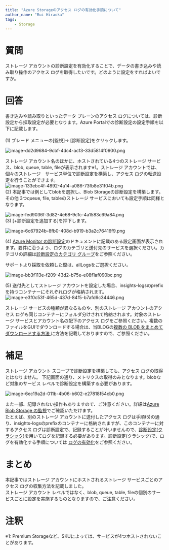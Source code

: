 ```yaml
---
title: "Azure Storageのアクセス ログの有効化手順について"
author_name: "Rui Hiraoka"
tags:
    - Storage
---
```


# 質問
ストレージ アカウントの診断設定を有効化することで、データの書き込みや読み取り操作のアクセス ログを取得したいです。どのように設定をすればよいですか。

# 回答
書き込みや読み取りといったデータ プレーンのアクセス ログについては、診断設定から採取設定が必要となります。Azure Portalでの診断設定の設定手順を以下に記載します。<br><br>
(1) ブレード メニューの[監視]-> [診断設定]をクリックします。<br>


![image-dd2d9684-9cbf-4dc4-ac13-33d5814f0900.png]({{site.baseurl}}/media/2024/02/image-dd2d9684-9cbf-4dc4-ac13-33d5814f0900.png)<br>

ストレージ アカウント名のほかに、ホストされている4つのストレージ サービス、blob, queue, table, fileが表示されます※1。ストレージ アカウントでは、個々のストレージ　サービス単位で診断設定を構築し、アクセス ログの転送設定を行うことができます。<br>
![image-133ebc4f-4892-4a14-a086-73fb8e31f04b.png]({{site.baseurl}}/media/2024/02/image-133ebc4f-4892-4a14-a086-73fb8e31f04b.png)<br>
(2) 本記事では例としてblobを選択し、Blob Storageの診断設定を構築します。その他 3つqueue, file, tableのストレージ サービスにおいても設定手順は同様となります。<br>


![image-fed9036f-3d82-4e68-9c1c-4a1583c69a84.png]({{site.baseurl}}/media/2024/02/image-fed9036f-3d82-4e68-9c1c-4a1583c69a84.png)<br>
(3) [+診断設定を追加する]を押下します。<br>


![image-6c67924b-8fb0-408d-b919-b3a2c76416f9.png]({{site.baseurl}}/media/2024/02/image-6c67924b-8fb0-408d-b919-b3a2c76416f9.png)<br>

(4) [Azure Monitor の診断設定](https://learn.microsoft.com/ja-jp/azure/azure-monitor/essentials/diagnostic-settings)のドキュメントに記載のある設定画面が表示されます。要件に沿うよう、ログのカテゴリと送付先のサービスを選択ください。カテゴリの詳細は[診断設定のカテゴリ グループ](https://learn.microsoft.com/ja-jp/azure/azure-monitor/essentials/diagnostic-settings?WT.mc_id=Portal-Microsoft_Azure_Monitoring#resource-logs)をご参照ください。

サポートより採取を依頼した際は、allLogsをご選択ください。


![image-bb3f113e-f209-43d2-b75e-e08f1af090bc.png]({{site.baseurl}}/media/2024/02/image-bb3f113e-f209-43d2-b75e-e08f1af090bc.png)<br>

(5) 送付先としてストレージ アカウントを設定した場合、insights-logsのprefixを持つコンテナーにそれぞれログが格納されます。<br>
![image-e3f0c53f-465d-437d-84f5-b7afd6c34446.png]({{site.baseurl}}/media/2024/02/image-e3f0c53f-465d-437d-84f5-b7afd6c34446.png)<br>

ストレージ サービスの種類が異なるものや、別のストレージ アカウントのアクセス ログも同じコンテナーにフォルダ分けされて格納されます。対象のストレージ サービスとアカウント名の配下のアクセス ログをご参照ください。複数のファイルをGUIでダウンロードする場合は、当BLOGの[複数の BLOB をまとめてダウンロードする方法 ](https://azure.github.io/jpazpaas/2023/06/01/how-to-download-multiple-blobs.html)に方法を記載しておりますので、ご参照ください。<br>

# 補足
ストレージ アカウント スコープで診断設定を構築しても、アクセス ログの取得とはなりません。
下記画面の通り、メトリクスの取得のみとなります。blobなど対象のサービス レベルで診断設定を構築する必要があります。<br>


![image-6ec19a2d-011b-4b06-b602-e27818f54cb0.png]({{site.baseurl}}/media/2024/02/image-6ec19a2d-011b-4b06-b602-e27818f54cb0.png)<br>

また一部、記録されない操作もありますので、ご注意ください。詳細は[Azure Blob Storage の監視](https://learn.microsoft.com/ja-jp/azure/storage/blobs/monitor-blob-storage?tabs=azure-portal#log-authenticated-requests)でご確認いただけます。<br>
たとえば、別のストレージ アカウントに送付したアクセス ログは手順(5)の通り、insights-logsのprefixのコンテナーに格納されますが、このコンテナ一に対するアクセス ログは診断設定で、記録することが叶いませんので、[診断設定(クラシック)](https://learn.microsoft.com/ja-jp/azure/storage/common/storage-analytics-logging?toc=%2Fazure%2Fstorage%2Fblobs%2Ftoc.json&bc=%2Fazure%2Fstorage%2Fblobs%2Fbreadcrumb%2Ftoc.json)を用いてログを記録する必要があります。診断設定(クラシック)で、ログを有効化する手順については [ログの有効化](https://learn.microsoft.com/ja-jp/azure/storage/common/manage-storage-analytics-logs?toc=%2Fazure%2Fstorage%2Fblobs%2Ftoc.json&bc=%2Fazure%2Fstorage%2Fblobs%2Fbreadcrumb%2Ftoc.json&tabs=azure-portal)をご参照ください。


# まとめ
本記事ではストレージ アカウントにホストされるストレージ サービスごとのアクセス ログの収集方法を記載しました。<br>ストレージ アカウント レベルではなく、blob, queue, table, fileの個別のサービスごとに設定を実施するものとなりますので、ご注意ください。

# 注釈
※1: Premium Storageなど、SKUによっては、サービスが4つホストされないことがあります。


